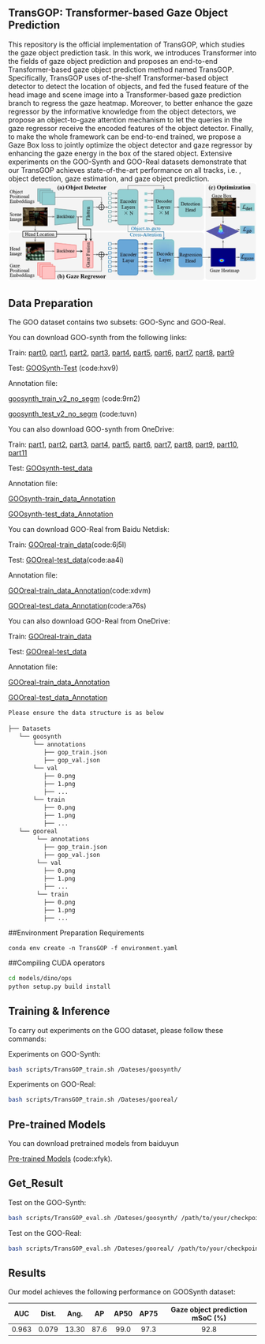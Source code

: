 ## TransGOP: Transformer-based Gaze Object Prediction
This repository is the official implementation of TransGOP, which studies the gaze object prediction task.
In this work, we introduces Transformer into the fields of gaze object prediction and proposes an end-to-end Transformer-based gaze object prediction method named TransGOP. Specifically, TransGOP uses of-the-shelf Transformer-based object detector to detect the location of objects, and fed the fused feature of the head image and scene image into a Transformer-based gaze prediction branch to regress the gaze heatmap. Moreover, to better enhance the gaze regressor by the informative knowledge from the object detectors, we propose an object-to-gaze attention mechanism to let the queries in the gaze regressor receive the encoded features of the object detector. Finally, to make the whole framework can be end-to-end trained, we propose a Gaze Box loss to jointly optimize the object detector and gaze regressor by enhancing the gaze energy in the box of the stared object. Extensive experiments on the GOO-Synth and GOO-Real datasets demonstrate that our TransGOP achieves state-of-the-art performance on all tracks, i.e. , object detection, gaze estimation, and gaze object prediction.
![Illustrating the architecture of the proposed TransGOP](./figs/fig_frame.jpg)

## Data Preparation
The GOO dataset contains two subsets: GOO-Sync and GOO-Real. 

You can download GOO-synth from the following links:

Train:
[part0](https://zenodo.org/record/5501686/files/goosynth_train.zip?download=1), [part1](https://zenodo.org/record/5501754/files/goosynth_train.z01?download=1), [part2](https://zenodo.org/record/5501788/files/goosynth_train.z02?download=1), [part3](https://zenodo.org/record/5501941/files/goosynth_train.z03?download=1), [part4](https://zenodo.org/record/5502388/files/goosynth_train.z04?download=1), [part5](https://zenodo.org/record/5504008/files/goosynth_train.z05?download=1), [part6](https://zenodo.org/record/5507589/files/goosynth_train.z06?download=1), [part7](https://zenodo.org/record/5511063/files/goosynth_train.z07?download=1), [part8](https://zenodo.org/record/5511688/files/goosynth_train.z08?download=1), [part9](https://zenodo.org/record/5512157/files/goosynth_train.z09?download=1)

Test:
[GOOSynth-Test](https://pan.baidu.com/s/1fhHgXIN5W6VSll7DTO0F4w) (code:hxv9)

Annotation file:

[goosynth_train_v2_no_segm](https://pan.baidu.com/s/1A38TTOQ-ESc8OtqFETLVQQ) (code:9rn2)

[goosynth_test_v2_no_segm](https://pan.baidu.com/s/1AYtPkw9mCLfHb8vp1Dd2mg) (code:tuvn)

You can also download GOO-synth from OneDrive:

Train:
[part1](https://mailnwpueducn-my.sharepoint.com/:u:/g/personal/yangle_nwpu_mail_nwpu_edu_cn/ESk3KTXgDSFMmVcBW_EMAssBvxBf-eBSMK39g8yqFlRVgA?e=dSIXsd),
[part2](https://mailnwpueducn-my.sharepoint.com/:u:/g/personal/yangle_nwpu_mail_nwpu_edu_cn/EVoQzdFRQ85Bok0tmVpPLLcBk-adZBEcuRa-xp20sxVICw?e=hq5bwi),
[part3](https://mailnwpueducn-my.sharepoint.com/:u:/g/personal/yangle_nwpu_mail_nwpu_edu_cn/EUHIrsNLq_pHm2s7E8V9O5IBWBmvf5qI9jFue7wYOVNhyw?e=GYbTaW),
[part4](https://mailnwpueducn-my.sharepoint.com/:u:/g/personal/yangle_nwpu_mail_nwpu_edu_cn/EVTOQM6kkFJJm5v_h7K8r88BF2RlXa76DfE88v3rJkw70Q?e=NPuBzO),
[part5](https://mailnwpueducn-my.sharepoint.com/:u:/g/personal/yangle_nwpu_mail_nwpu_edu_cn/ESLLYmaimxlIgCW4Hy_Q9LMBrMS6ouPsAwWDYf7kUStElA?e=bKvZYd),
[part6](https://mailnwpueducn-my.sharepoint.com/:u:/g/personal/yangle_nwpu_mail_nwpu_edu_cn/ETevP-Nko6BAjBTidy-YsIYB8_145u7SeISKYtIr4AqKVg?e=0o9GOq),
[part7](https://mailnwpueducn-my.sharepoint.com/:u:/g/personal/yangle_nwpu_mail_nwpu_edu_cn/EUhglUujYbFIqYEOSgp5R5kBVZqvz0a4GdGogqlXXm1JAA?e=30ysd6),
[part8](https://mailnwpueducn-my.sharepoint.com/:u:/g/personal/yangle_nwpu_mail_nwpu_edu_cn/EY5AI0TLdrtMkN_pqV3FOzABtSPlnDOcjNT7QMEtDC5iXg?e=zI13Cp),
[part9](https://mailnwpueducn-my.sharepoint.com/:u:/g/personal/yangle_nwpu_mail_nwpu_edu_cn/EXHwQT0GRStFqSML6s8uW6kBLuFF8VjTf_opBg_ivtbUBQ?e=e0Agrv),
[part10](https://mailnwpueducn-my.sharepoint.com/:u:/g/personal/yangle_nwpu_mail_nwpu_edu_cn/EZ1LC_GF9a9EtUnofjLUtW4Bhb_-dg2bSgx6UYGS1piLrA?e=yawdDf),
[part11](https://mailnwpueducn-my.sharepoint.com/:u:/g/personal/yangle_nwpu_mail_nwpu_edu_cn/ERLtx5hBM5tLtUPAjs2yvYgBQ8CrEW4S8zd9HKzow7jX2w?e=BTCvl6)



Test:
[GOOsynth-test_data](https://mailnwpueducn-my.sharepoint.com/:u:/g/personal/yangle_nwpu_mail_nwpu_edu_cn/EQ5DC43-aYVOt3-Jmy5ZIscBFd0yGvVeyiWOoHLFwZsJ4Q)

Annotation file:

[GOOsynth-train_data_Annotation](https://mailnwpueducn-my.sharepoint.com/:u:/g/personal/yangle_nwpu_mail_nwpu_edu_cn/ET6h-STtBiVIn7jpwOP8bzEB__u-FEmwT8wXLKtTUw865g)

[GOOsynth-test_data_Annotation](https://mailnwpueducn-my.sharepoint.com/:u:/g/personal/yangle_nwpu_mail_nwpu_edu_cn/EW3HgRNFGPVHmaoYeFwhY1gB8UxwdEWSr55UwDaxwYvp1w)

You can download GOO-Real from Baidu Netdisk:

Train:
[GOOreal-train_data](https://pan.baidu.com/s/1kSiOW2mvJ7m7Rh-MW3H8KA?pwd=6j5l)(code:6j5l)

Test:
[GOOreal-test_data](https://pan.baidu.com/s/1rzBja86SjmYKJjSOFbKKHA?pwd=aa4i)(code:aa4i)

Annotation file:

[GOOreal-train_data_Annotation](https://pan.baidu.com/s/1RGV5RX8Hq4rAUp4f8asM8A?pwd=xdvm)(code:xdvm)

[GOOreal-test_data_Annotation](https://pan.baidu.com/s/1atpkeLhNK6X6yXUUa9Otag?pwd=a76s)(code:a76s)

You can also download GOO-Real from OneDrive:

Train:
[GOOreal-train_data](https://mailnwpueducn-my.sharepoint.com/:u:/g/personal/yangle_nwpu_mail_nwpu_edu_cn/ETjRM4To-QxNtp9a4hMTTVwBAfBJ8e6Hs7TNv5RzsJgj2w)

Test:
[GOOreal-test_data](https://mailnwpueducn-my.sharepoint.com/:u:/g/personal/yangle_nwpu_mail_nwpu_edu_cn/EXlBBBnd2khPk7S0_FKKGtQBCoIKoHSu7SmpdpxTAICpdw)

Annotation file:

[GOOreal-train_data_Annotation](https://mailnwpueducn-my.sharepoint.com/:u:/g/personal/yangle_nwpu_mail_nwpu_edu_cn/EZEpAPUtWSlGoS7DOwuV1G8BvhYuWZL_NLwqkDJe3sZ7JQ)

[GOOreal-test_data_Annotation](https://mailnwpueducn-my.sharepoint.com/:u:/g/personal/yangle_nwpu_mail_nwpu_edu_cn/EfCtqSoZxnxEgPKwB_IfmfcBvap1R8d3o8wjxUY6tPr0fw)

~~~~
Please ensure the data structure is as below

├── Datasets
   └── goosynth
       └── annotations
          ├── gop_train.json
          ├── gop_val.json
       └── val
          ├── 0.png
          ├── 1.png
          ├── ...
       └── train
          ├── 0.png
          ├── 1.png
          ├── ...
   └── gooreal
        └── annotations
          ├── gop_train.json
          ├── gop_val.json
        └── val
          ├── 0.png
          ├── 1.png
          ├── ...
        └── train
          ├── 0.png
          ├── 1.png
          ├── ...
~~~~

##Environment Preparation
Requirements

```
conda env create -n TransGOP -f environment.yaml
```

##Compiling CUDA operators
   ```sh
   cd models/dino/ops
   python setup.py build install
   ```

## Training & Inference

To carry out experiments on the GOO dataset, please follow these commands:

Experiments on GOO-Synth:
```sh
bash scripts/TransGOP_train.sh /Dateses/goosynth/
```
Experiments on GOO-Real:
```sh
bash scripts/TransGOP_train.sh /Dateses/gooreal/
```

## Pre-trained Models
You can download pretrained models from baiduyun

[Pre-trained Models](https://pan.baidu.com/s/1KxVGSS8MXhEwyEH5wAPPsw) (code:xfyk). 

## Get_Result
Test on the GOO-Synth:

  ```sh
  bash scripts/TransGOP_eval.sh /Dateses/goosynth/ /path/to/your/checkpoint
  ```
Test on the GOO-Real:

  ```sh
  bash scripts/TransGOP_eval.sh /Dateses/gooreal/ /path/to/your/checkpoint
  ```

## Results

Our model achieves the following performance on GOOSynth dataset:

|  AUC  | Dist. | Ang.  |  AP  | AP50 | AP75 | Gaze object prediction mSoC (%) |
| :---: | :---: | :---: | :--: | :--: | :--: | :-----------------------------: |
| 0.963 | 0.079 | 13.30 | 87.6 | 99.0 | 97.3 |              92.8               |

